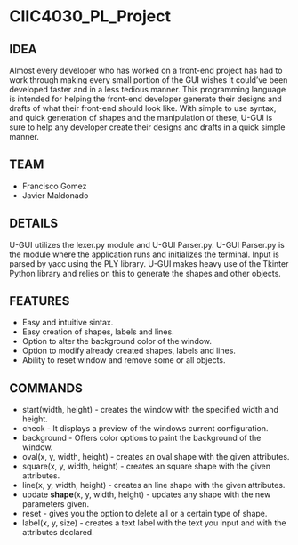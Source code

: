 # CIIC4030_PL_Project

## IDEA
 Almost every developer who has worked on a front-end project has had to work through making every small portion of the GUI wishes it could’ve been developed faster and in a less tedious manner. This programming language is intended for helping the front-end developer generate their designs and drafts of what their front-end should look like. With simple to use syntax, and quick generation of shapes and the manipulation of these, U-GUI is sure to help any developer create their designs and drafts in a quick simple manner. 


## TEAM
- Francisco Gomez
- Javier Maldonado

## DETAILS
U-GUI utilizes the lexer.py module and U-GUI Parser.py. U-GUI Parser.py is the module where the application runs and initializes the terminal. Input is parsed by yacc using the PLY library. U-GUI makes heavy use of the Tkinter Python library and relies on this to generate the shapes and other objects.


## FEATURES
- Easy and intuitive sintax.
- Easy creation of shapes, labels and lines.
- Option to alter the background color of the window. 
- Option to modify already created shapes, labels and lines.
- Ability to reset window and remove some or all objects.


## COMMANDS

- start(width, height) - creates the window with the specified width and height.
- check - It displays a preview of the windows current configuration.
- background - Offers color options to paint the background of the window.
- oval(x, y, width, height) - creates an oval shape with the given attributes.
- square(x, y, width, height) - creates an square shape with the given attributes.
- line(x, y, width, height) - creates an line shape with the given attributes.
- update **shape**(x, y, width, height) - updates any shape with the new parameters given.
- reset - gives you the option to delete all or a certain type of shape.
- label(x, y, size) - creates a text label with the text you input and with the attributes declared.





